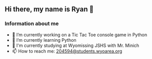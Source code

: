 ## Hi there, my name is Ryan 👋
### Information about me
- 🔭 I’m currently working on a Tic Tac Toe console game in Python
- 🌱 I’m currently learning Python
- 🏫 I'm currently studying at Wyomissing JSHS with Mr. Minich
- 📫 How to reach me: 204594@students.wyoarea.org

